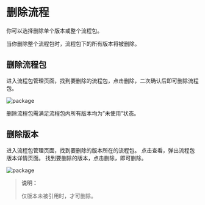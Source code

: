 # 删除流程

你可以选择删除单个版本或整个流程包。

当你删除整个流程包时，流程包下的所有版本将被删除。

## 删除流程包

进入流程包管理页面，找到要删除的流程包，点击删除，二次确认后即可删除流程包。

![package](https://docimages.blob.core.chinacloudapi.cn/images/Console/0528package-delete2.png)

删除流程包需满足流程包内所有版本均为”未使用”状态。

## 删除版本

进入流程包管理页面，找到要删除的版本所在的流程包。
点击查看，弹出流程包版本详情页面。
找到要删除的版本，点击删除，即可删除。

![package](https://docimages.blob.core.chinacloudapi.cn/images/Console/0528package-delete.png)

>**说明：**
>
>仅版本未被引用时，才可删除。
